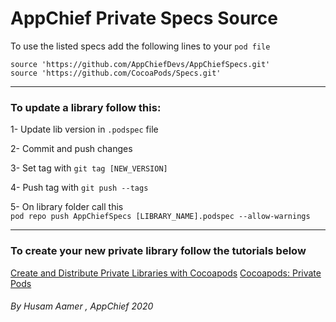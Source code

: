 # AppChief Private Specs Source

To use the listed specs add the following lines to your `pod file`

    source 'https://github.com/AppChiefDevs/AppChiefSpecs.git'
    source 'https://github.com/CocoaPods/Specs.git'

-------------------------

### To update a library follow this:

1- Update lib version in `.podspec` file

2- Commit and push changes

3- Set tag with `git tag [NEW_VERSION]`

4- Push tag with `git push --tags`

5- On library folder call this  
`pod repo push AppChiefSpecs [LIBRARY_NAME].podspec --allow-warnings`

-------------------------
### To create your new private library follow the tutorials below

[Create and Distribute Private Libraries with Cocoapods](https://medium.com/@shahabejaz/create-and-distribute-private-libraries-with-cocoapods-5b6507b57a03)
[Cocoapods: Private Pods](https://guides.cocoapods.org/making/private-cocoapods.html)

###### By Husam Aamer , AppChief 2020
